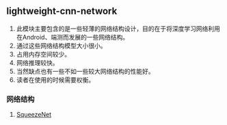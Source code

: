 ## lightweight-cnn-network

1. 此模块主要包含的是一些轻薄的网络结构设计，目的在于将深度学习网络利用在Android、端测而发展的一些网络结构。
2. 通过这些网络结构模型大小很小。
3. 占用内存空间较少。
4. 网络推理较快。
5. 当然缺点也有一些不如一些较大网络结构的性能好。
6. 读者在使用的时候需要权衡。

### 网络结构

1. [SqueezeNet](https://github.com/Milittle/awesome-dl-network/blob/master/lightweight-cnn-network/SqueezeNet.md)

